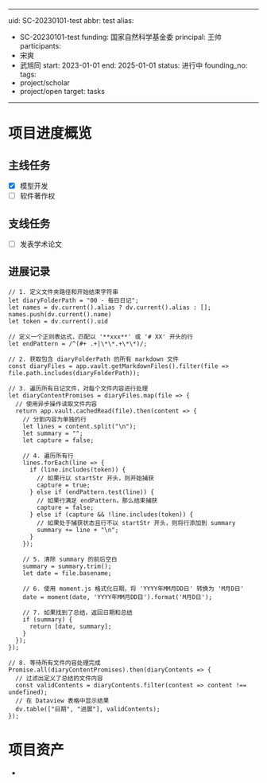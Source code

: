 
---
uid: SC-20230101-test
abbr: test
alias:
- SC-20230101-test
funding: 国家自然科学基金委
principal: 王帅
participants:
- 宋爽
- 武旭同
start: 2023-01-01
end: 2025-01-01
status: 进行中
founding_no: 
tags:
- project/scholar
- project/open
target: tasks
---


# 项目进度概览

## 主线任务
- [x] 模型开发
- [ ] 软件著作权
## 支线任务
- [ ] 发表学术论文
## 进展记录
```dataviewjs
// 1. 定义文件夹路径和开始结束字符串
let diaryFolderPath = "00 - 每日日记";
let names = dv.current().alias ? dv.current().alias : [];
names.push(dv.current().name)
let token = dv.current().uid

// 定义一个正则表达式，匹配以 '**xxx**' 或 '# XX' 开头的行
let endPattern = /^(#+ .+|\*\*.+\*\*)/; 

// 2. 获取包含 diaryFolderPath 的所有 markdown 文件
const diaryFiles = app.vault.getMarkdownFiles().filter(file => file.path.includes(diaryFolderPath));

// 3. 遍历所有日记文件，对每个文件内容进行处理
let diaryContentPromises = diaryFiles.map(file => {
  // 使用异步操作读取文件内容
  return app.vault.cachedRead(file).then(content => {
    // 分割内容为单独的行
    let lines = content.split("\n");
    let summary = "";
    let capture = false;

    // 4. 遍历所有行
    lines.forEach(line => {
      if (line.includes(token)) {
        // 如果行以 startStr 开头，则开始捕获
        capture = true;
      } else if (endPattern.test(line)) { 
        // 如果行满足 endPattern，那么结束捕获
        capture = false;
      } else if (capture && !line.includes(token)) { 
        // 如果处于捕获状态且行不以 startStr 开头，则将行添加到 summary
        summary += line + "\n";
      }
    });

    // 5. 清除 summary 的前后空白
    summary = summary.trim();
    let date = file.basename;

    // 6. 使用 moment.js 格式化日期，将 'YYYY年MM月DD日' 转换为 'M月D日'
    date = moment(date, 'YYYY年MM月DD日').format('M月D日');

    // 7. 如果找到了总结，返回日期和总结
    if (summary) {
      return [date, summary];
    }
  });
});

// 8. 等待所有文件内容处理完成
Promise.all(diaryContentPromises).then(diaryContents => {
  // 过滤出定义了总结的文件内容
  const validContents = diaryContents.filter(content => content !== undefined);
  // 在 Dataview 表格中显示结果
  dv.table(["日期", "进展"], validContents);
});

```
# 项目资产
- 
